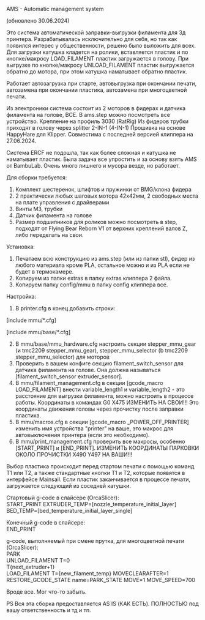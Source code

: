 AMS - Automatic management system

(обновлено 30.06.2024)

Это система автоматической заправки-выгрузки филамента для 3д принтера. Разрабатывалась исключительно для себя, но так как появился интерес у общественности, решено было выложить для всех.
Для загрузки катушка кладется на ролики, вставляется пластик и по кнопке/макросу LOAD_FILAMENT пластик загружается в голову.
При выгрузке по кнопке/макросу UNLOAD_FILAMENT пластик выгружается обратно до мотора, при этом катушка наматывает обратно пластик.

Работает автозагрузка при старте, автовыгрузка при окончании печати, автозамена при окончании пластика, автозамена при многоцветной печати.

Из электроники система состоит из 2 моторов в фидерах и датчика филамента на голове, ВСЕ.
В ams.step можно посмотреть все устройство.
Крепление на профиль 3030 (RatRig)
Из фидеров трубки приходят в голову через splitter 2-IN-1 (4-IN-1)
Прошивка на основе HappyHare для Klipper. Совместима с последней версией клиппера на 27.06.2024.

Система ERCF не подошла, так как более сложная и катушка не наматывает пластик. Была задача все упростить и за основу взять AMS от BambuLab.
Очень много лишнего и мусора везде, но работает.

Для сборки требуется:

1. Комплект шестеренок, штифтов и пружинки от BMG/клона фидера
2. 2 практически любых шаговых мотора 42х42мм, 2 свободных места на плате управления с драйверами
3. Винты М3, трубки
4. Датчик филамента на голове
5. Размер подшипников для роликов можно посмотреть в step, подходят от Flying Bear Reborn V1 от верхних креплений валов Z, либо переделать на свои.

Установка:

1. Печатаем всю конструкцию из ams.step (или из папки stl), фидер из любого материала кроме PLA, остальное можно и из PLA если не будет в термокамере.
2. Копируем из папки extras в папку extras клиппера 2 файла.
3. Копируем папку config/mmu в папку config клиппера все.

Настройка:

1. В printer.cfg в конец добавить строки:

[include mmu/\*.cfg]

[include mmu/base/\*.cfg]

2. В mmu/base/mmu_hardware.cfg настроить секции stepper_mmu_gear (и tmc2209 stepper_mmu_gear), stepper_mmu_selector (b tmc2209 stepper_mmu_selector) для моторов
3. Проверить в вашем конфиге секцию filament_switch_sensor для датчика филамента на голове. Она должна называться [filament_switch_sensor extruder_sensor].
4. В mmu/filament_management.cfg в секции [gcode_macro LOAD_FILAMENT] внести variable_length1 и variable_length2 - это расстояние для выгрузки филамента, можно настроить в процессе работы. Координаты в командах G0 X475 ИЗМЕНИТЬ НА СВОИ!!! Это координаты движения головы через прочистку после заправки пластика.
5. В mmu/macros.cfg в секции [gcode_macro _POWER_OFF_PRINTER] изменить имя устройства "printer" на ваше, это макрос для автовыключения принтера (если это необходимо).
6. В mmu/print_management.cfg проверить все макросы, особенно [START_PRINT] и [END_PRINT]. ИЗМЕНИТЬ КООРДИНАТЫ ПАРКОВКИ ОКОЛО ПРОЧИСТКИ X490 Y497 НА ВАШИ!!!

Выбор пластика происходит перед стартом печати с помощью команд T1 или T2, а также стандартные кнопки T1 и T2, которые появятся в интерфейсе Mainsail. Если пластик заканчивается в процессе печати, загружается следующий из соседней катушки.

Стартовый g-code в слайсере (OrcaSlicer):  
START_PRINT EXTRUDER_TEMP=[nozzle_temperature_initial_layer] BED_TEMP=[bed_temperature_initial_layer_single]

Конечный g-code в слайсере:  
END_PRINT

g-code, выполняемый при смене прутка, для многоцветной печати (OrcaSlicer):  
PARK  
UNLOAD_FILAMENT T=0  
T{next_extruder+1}  
LOAD_FILAMENT T={new_filament_temp} MOVECLEARAFTER=1  
RESTORE_GCODE_STATE name=PARK_STATE MOVE=1 MOVE_SPEED=700  

Вроде все. Мог что-то забыть.

PS Вся эта сборка предоставляется AS IS (КАК ЕСТЬ). ПОЛНОСТЬЮ под вашу ответственность и тд и тп.